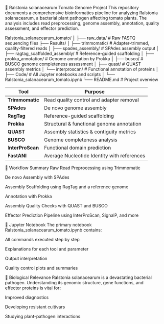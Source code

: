 🧬 Ralstonia solanacearum Tomato Genome Project
This repository documents a comprehensive bioinformatics pipeline for analyzing Ralstonia solanacearum, a bacterial plant pathogen affecting tomato plants. The analysis includes read preprocessing, genome assembly, annotation, quality assessment, and effector prediction.

Ralstonia_solanacearum_tomato/
│
├── raw_data/                         # Raw FASTQ sequencing files
├── Results/
│   ├── trimmomatic/                 # Adapter-trimmed, quality-filtered reads
│   ├── spades_assembly/            # SPAdes assembly output
│   ├── ragtag_scaffolded_assembly/ # Reference-guided scaffolding
│   ├── prokka_annotation/          # Genome annotation by Prokka
│   ├── busco/                      # BUSCO genome completeness assessment
│   ├── quast/                      # QUAST assembly metrics
│   └── interproscan/              # Functional annotation of proteins
│
├── Code/                            # All Jupyter notebooks and scripts
│   └── Ralstonia_solanacearum_tomato.ipynb
└── README.md                        # Project overview

| Tool             | Purpose                                     |
| ---------------- | ------------------------------------------- |
| **Trimmomatic**  | Read quality control and adapter removal    |
| **SPAdes**       | De novo genome assembly                     |
| **RagTag**       | Reference-guided scaffolding                |
| **Prokka**       | Structural & functional genome annotation   |
| **QUAST**        | Assembly statistics & contiguity metrics    |
| **BUSCO**        | Genome completeness analysis                |
| **InterProScan** | Functional domain prediction                |
| **FastANI**      | Average Nucleotide Identity with references |


🧪 Workflow Summary
Raw Read Preprocessing using Trimmomatic

De novo Assembly with SPAdes

Assembly Scaffolding using RagTag and a reference genome

Annotation with Prokka

Assembly Quality Checks with QUAST and BUSCO

Effector Prediction Pipeline using InterProScan, SignalP, and more


📓 Jupyter Notebook
The primary notebook Ralstonia_solanacearum_tomato.ipynb contains:

All commands executed step by step

Explanations for each tool and parameter

Output interpretation

Quality control plots and summaries

🔬 Biological Relevance
Ralstonia solanacearum is a devastating bacterial pathogen. Understanding its genomic structure, gene functions, and effector proteins is vital for:

Improved diagnostics

Developing resistant cultivars

Studying plant-pathogen interactions


